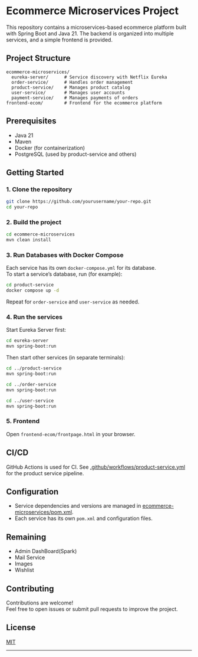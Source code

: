 # Ecommerce Microservices Project

This repository contains a microservices-based ecommerce platform built with Spring Boot and Java 21. The backend is organized into multiple services, and a simple frontend is provided.

## Project Structure

```
ecommerce-microservices/
  eureka-server/      # Service discovery with Netflix Eureka
  order-service/      # Handles order management
  product-service/    # Manages product catalog
  user-service/       # Manages user accounts
  payment-service/    # Manages payments of orders 
frontend-ecom/        # Frontend for the ecommerce platform
```

## Prerequisites

- Java 21
- Maven
- Docker (for containerization)
- PostgreSQL (used by product-service and others)

## Getting Started

### 1. Clone the repository

```sh
git clone https://github.com/yourusername/your-repo.git
cd your-repo
```

### 2. Build the project

```sh
cd ecommerce-microservices
mvn clean install
```

### 3. Run Databases with Docker Compose

Each service has its own `docker-compose.yml` for its database.  
To start a service’s database, run (for example):

```sh
cd product-service
docker compose up -d
```

Repeat for `order-service` and `user-service` as needed.

### 4. Run the services

Start Eureka Server first:

```sh
cd eureka-server
mvn spring-boot:run
```

Then start other services (in separate terminals):

```sh
cd ../product-service
mvn spring-boot:run

cd ../order-service
mvn spring-boot:run

cd ../user-service
mvn spring-boot:run
```

### 5. Frontend

Open `frontend-ecom/frontpage.html` in your browser.

## CI/CD

GitHub Actions is used for CI. See [.github/workflows/product-service.yml](.github/workflows/product-service.yml) for the product service pipeline.

## Configuration

- Service dependencies and versions are managed in [ecommerce-microservices/pom.xml](ecommerce-microservices/pom.xml).
- Each service has its own `pom.xml` and configuration files.

## Remaining
- Admin DashBoard(Spark)
- Mail Service
- Images
- Wishlist

## Contributing

Contributions are welcome!  
Feel free to open issues or submit pull requests to improve the project.

## License

[MIT](LICENSE)

---
